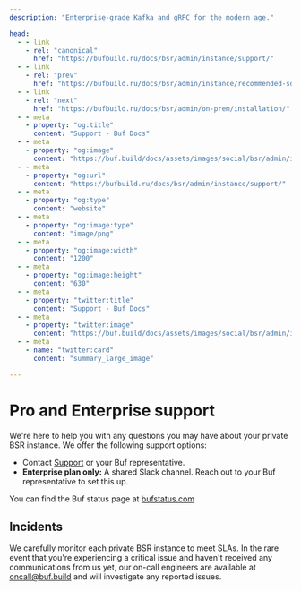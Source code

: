 ```yaml
---
description: "Enterprise-grade Kafka and gRPC for the modern age."

head:
  - - link
    - rel: "canonical"
      href: "https://bufbuild.ru/docs/bsr/admin/instance/support/"
  - - link
    - rel: "prev"
      href: "https://bufbuild.ru/docs/bsr/admin/instance/recommended-sdks/"
  - - link
    - rel: "next"
      href: "https://bufbuild.ru/docs/bsr/admin/on-prem/installation/"
  - - meta
    - property: "og:title"
      content: "Support - Buf Docs"
  - - meta
    - property: "og:image"
      content: "https://buf.build/docs/assets/images/social/bsr/admin/instance/support.png"
  - - meta
    - property: "og:url"
      content: "https://bufbuild.ru/docs/bsr/admin/instance/support/"
  - - meta
    - property: "og:type"
      content: "website"
  - - meta
    - property: "og:image:type"
      content: "image/png"
  - - meta
    - property: "og:image:width"
      content: "1200"
  - - meta
    - property: "og:image:height"
      content: "630"
  - - meta
    - property: "twitter:title"
      content: "Support - Buf Docs"
  - - meta
    - property: "twitter:image"
      content: "https://buf.build/docs/assets/images/social/bsr/admin/instance/support.png"
  - - meta
    - name: "twitter:card"
      content: "summary_large_image"

---
```


# Pro and Enterprise support

We're here to help you with any questions you may have about your private BSR instance. We offer the following support options:

- Contact [Support](https://support.buf.build) or your Buf representative.
- **Enterprise plan only:** A shared Slack channel. Reach out to your Buf representative to set this up.

You can find the Buf status page at [bufstatus.com](https://www.bufstatus.com)

## Incidents

We carefully monitor each private BSR instance to meet SLAs. In the rare event that you're experiencing a critical issue and haven't received any communications from us yet, our on-call engineers are available at oncall@buf.build and will investigate any reported issues.
